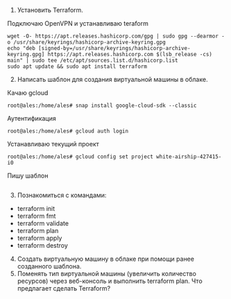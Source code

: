 1. Установить Terraform.

Подключаю OpenVPN и устанавливаю teraform
```
wget -O- https://apt.releases.hashicorp.com/gpg | sudo gpg --dearmor -o /usr/share/keyrings/hashicorp-archive-keyring.gpg
echo "deb [signed-by=/usr/share/keyrings/hashicorp-archive-keyring.gpg] https://apt.releases.hashicorp.com $(lsb_release -cs) main" | sudo tee /etc/apt/sources.list.d/hashicorp.list
sudo apt update && sudo apt install terraform
```

2. Написать шаблон для создания виртуальной машины в облаке.

Качаю gcloud
```
root@ales:/home/ales# snap install google-cloud-sdk --classic
```

Аутентификация
```
root@ales:/home/ales# gcloud auth login 
```

Устанавливаю текущий проект
```
root@ales:/home/ales# gcloud config set project white-airship-427415-i0
```

Пишу шаблон
```
```
3. Познакомиться с командами:
- terraform init
- terraform fmt
- terraform validate
- terraform plan
- terraform apply
- terraform destroy
4. Создать виртуальную машину в облаке при помощи ранее созданного шаблона.
5. Поменять тип виртуальной машины (увеличить количество ресурсов) через веб-консоль и выполнить terraform plan. Что предлагает сделать Terraform?